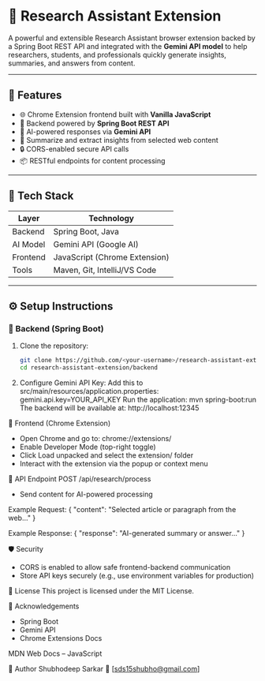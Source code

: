 # 🧠 Research Assistant Extension

A powerful and extensible Research Assistant browser extension backed by a Spring Boot REST API and integrated with the **Gemini API model** to help researchers, students, and professionals quickly generate insights, summaries, and answers from content.

---

## 🚀 Features

- 🌐 Chrome Extension frontend built with **Vanilla JavaScript**
- 🔗 Backend powered by **Spring Boot REST API**
- 🤖 AI-powered responses via **Gemini API**
- 📄 Summarize and extract insights from selected web content
- 🔒 CORS-enabled secure API calls
- 📦 RESTful endpoints for content processing

---

## 🔧 Tech Stack

| Layer      | Technology                       |
|------------|----------------------------------|
| Backend    | Spring Boot, Java                |
| AI Model   | Gemini API (Google AI)           |
| Frontend   | JavaScript (Chrome Extension)    |
| Tools      | Maven, Git, IntelliJ/VS Code     |

---

## ⚙️ Setup Instructions

### 🔹 Backend (Spring Boot)

1. Clone the repository:
   ```bash
   git clone https://github.com/<your-username>/research-assistant-extension.git
   cd research-assistant-extension/backend

2. Configure Gemini API Key:
Add this to src/main/resources/application.properties:
gemini.api.key=YOUR_API_KEY
Run the application:
mvn spring-boot:run
The backend will be available at: http://localhost:12345

🔹 Frontend (Chrome Extension)

- Open Chrome and go to: chrome://extensions/
- Enable Developer Mode (top-right toggle)
- Click Load unpacked and select the extension/ folder
- Interact with the extension via the popup or context menu

📡 API Endpoint
POST /api/research/process
- Send content for AI-powered processing

Example Request:
{
  "content": "Selected article or paragraph from the web..."
}

Example Response:
{
  "response": "AI-generated summary or answer..."
}

🛡️ Security

- CORS is enabled to allow safe frontend-backend communication
- Store API keys securely (e.g., use environment variables for production)


📃 License
This project is licensed under the MIT License.

🙌 Acknowledgements

- Spring Boot
- Gemini API
- Chrome Extensions Docs

MDN Web Docs – JavaScript

👤 Author
Shubhodeep Sarkar
📧 [sds15shubho@gmail.com]

